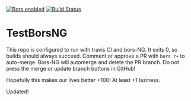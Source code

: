 [![Bors enabled](https://bors.tech/images/badge_small.svg)](https://bors-ng-ebsco.herokuapp.com/repositories/1)
[![Build Status](https://travis-ci.com/jg123/TestBorsNG.svg?branch=master)](https://travis-ci.com/jg123/TestBorsNG)
# TestBorsNG

This repo is configured to run with travis CI and bors-NG. It exits 0, so builds should always succeed. Comment or approve a PR with `bors r+` to auto-merge. Bors-NG will automerge and delete the PR branch. Do not press the merge or update branch buttons in GitHub!

Hopefully this makes our lives better +100! At least +1 laziness.

Updated!
